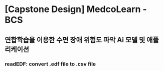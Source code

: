 # [Capstone Design] MedcoLearn - BCS
## 연합학습을 이용한 수면 장애 위험도 파악 Ai 모델 및 애플리케이션
### readEDF: convert .edf file to .csv file
